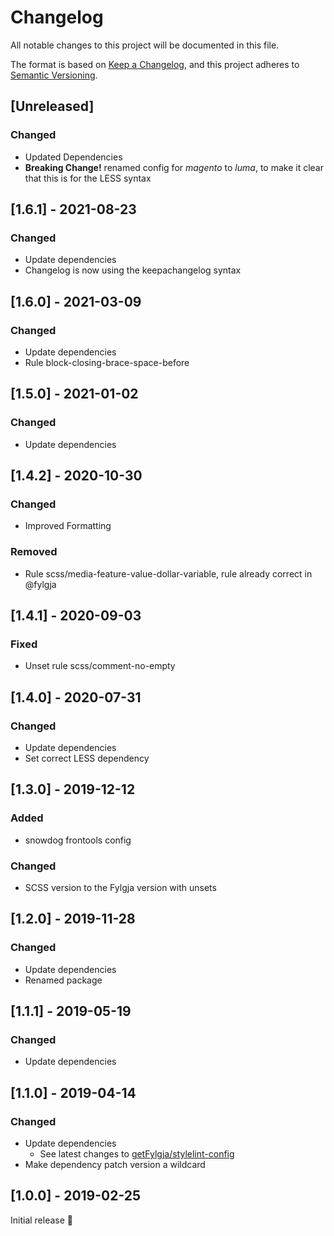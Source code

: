 # Changelog
All notable changes to this project will be documented in this file.

The format is based on [Keep a Changelog](https://keepachangelog.com/en/1.0.0/),
and this project adheres to [Semantic Versioning](https://semver.org/spec/v2.0.0.html).

## [Unreleased]
### Changed
- Updated Dependencies
- **Breaking Change!** renamed config for _magento_ to _luma_,
  to make it clear that this is for the LESS syntax

## [1.6.1] - 2021-08-23
### Changed
- Update dependencies
- Changelog is now using the keepachangelog syntax

## [1.6.0] - 2021-03-09
### Changed
- Update dependencies
- Rule block-closing-brace-space-before

## [1.5.0] - 2021-01-02
### Changed
- Update dependencies

## [1.4.2] - 2020-10-30
### Changed
- Improved Formatting

### Removed
- Rule scss/media-feature-value-dollar-variable, rule already correct in @fylgja

## [1.4.1] - 2020-09-03
### Fixed
- Unset rule scss/comment-no-empty

## [1.4.0] - 2020-07-31
### Changed
- Update dependencies
- Set correct LESS dependency

## [1.3.0] - 2019-12-12
### Added
- snowdog frontools config

### Changed
- SCSS version to the Fylgja version with unsets

## [1.2.0] - 2019-11-28
### Changed
- Update dependencies
- Renamed package

## [1.1.1] - 2019-05-19
### Changed
- Update dependencies

## [1.1.0] - 2019-04-14
### Changed
- Update dependencies
  - See latest changes to [getFylgja/stylelint-config](https://github.com/fylgja/stylelint-config/releases/)
- Make dependency patch version a wildcard

## [1.0.0] - 2019-02-25
Initial release 🎉

